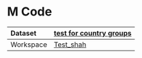 



# M Code

|Dataset|[test for country groups](./../test-for-country-groups.md)|
| :--- | :--- |
|Workspace|[Test_shah](../../Workspaces/Test_shah.md)|

